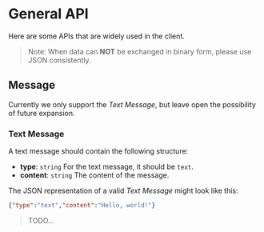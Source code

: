 # General API

Here are some APIs that are widely used in the client.

> Note: When data can **NOT** be exchanged in binary form, please use JSON consistently.

## Message

Currently we only support the _Text Message_, but leave open the possibility of future expansion.

### Text Message

A text message should contain the following structure:

- **type**: `string` For the text message, it should be `text`.
- **content**: `string` The content of the message.

The JSON representation of a valid _Text Message_ might look like this:

```json
{"type":"text","content":"Hello, world!"}
```

> TODO...
